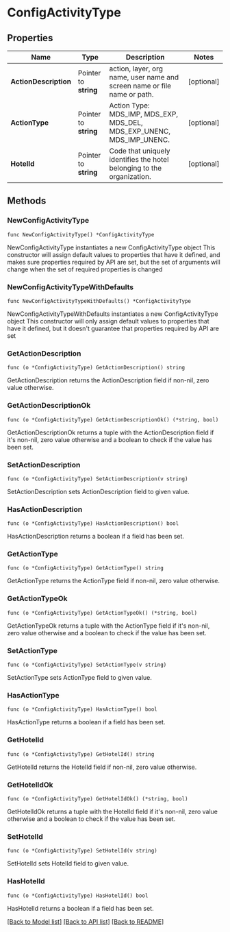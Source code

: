 # ConfigActivityType

## Properties

Name | Type | Description | Notes
------------ | ------------- | ------------- | -------------
**ActionDescription** | Pointer to **string** | action, layer, org name, user name and screen name or file name or path. | [optional] 
**ActionType** | Pointer to **string** | Action Type: MDS_IMP, MDS_EXP, MDS_DEL, MDS_EXP_UNENC, MDS_IMP_UNENC. | [optional] 
**HotelId** | Pointer to **string** | Code that uniquely identifies the hotel belonging to the organization. | [optional] 

## Methods

### NewConfigActivityType

`func NewConfigActivityType() *ConfigActivityType`

NewConfigActivityType instantiates a new ConfigActivityType object
This constructor will assign default values to properties that have it defined,
and makes sure properties required by API are set, but the set of arguments
will change when the set of required properties is changed

### NewConfigActivityTypeWithDefaults

`func NewConfigActivityTypeWithDefaults() *ConfigActivityType`

NewConfigActivityTypeWithDefaults instantiates a new ConfigActivityType object
This constructor will only assign default values to properties that have it defined,
but it doesn't guarantee that properties required by API are set

### GetActionDescription

`func (o *ConfigActivityType) GetActionDescription() string`

GetActionDescription returns the ActionDescription field if non-nil, zero value otherwise.

### GetActionDescriptionOk

`func (o *ConfigActivityType) GetActionDescriptionOk() (*string, bool)`

GetActionDescriptionOk returns a tuple with the ActionDescription field if it's non-nil, zero value otherwise
and a boolean to check if the value has been set.

### SetActionDescription

`func (o *ConfigActivityType) SetActionDescription(v string)`

SetActionDescription sets ActionDescription field to given value.

### HasActionDescription

`func (o *ConfigActivityType) HasActionDescription() bool`

HasActionDescription returns a boolean if a field has been set.

### GetActionType

`func (o *ConfigActivityType) GetActionType() string`

GetActionType returns the ActionType field if non-nil, zero value otherwise.

### GetActionTypeOk

`func (o *ConfigActivityType) GetActionTypeOk() (*string, bool)`

GetActionTypeOk returns a tuple with the ActionType field if it's non-nil, zero value otherwise
and a boolean to check if the value has been set.

### SetActionType

`func (o *ConfigActivityType) SetActionType(v string)`

SetActionType sets ActionType field to given value.

### HasActionType

`func (o *ConfigActivityType) HasActionType() bool`

HasActionType returns a boolean if a field has been set.

### GetHotelId

`func (o *ConfigActivityType) GetHotelId() string`

GetHotelId returns the HotelId field if non-nil, zero value otherwise.

### GetHotelIdOk

`func (o *ConfigActivityType) GetHotelIdOk() (*string, bool)`

GetHotelIdOk returns a tuple with the HotelId field if it's non-nil, zero value otherwise
and a boolean to check if the value has been set.

### SetHotelId

`func (o *ConfigActivityType) SetHotelId(v string)`

SetHotelId sets HotelId field to given value.

### HasHotelId

`func (o *ConfigActivityType) HasHotelId() bool`

HasHotelId returns a boolean if a field has been set.


[[Back to Model list]](../README.md#documentation-for-models) [[Back to API list]](../README.md#documentation-for-api-endpoints) [[Back to README]](../README.md)


